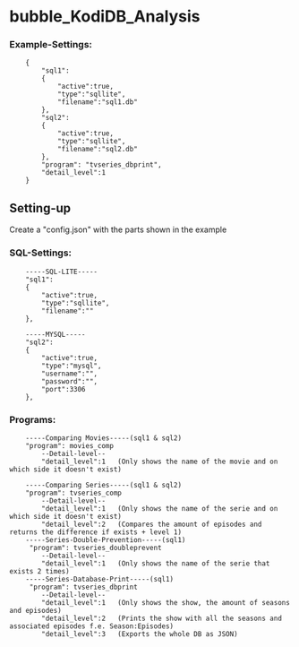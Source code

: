 # bubble_KodiDB_Analysis

### Example-Settings:

        {
            "sql1":
            {
                "active":true,
                "type":"sqllite",
                "filename":"sql1.db"
            },
            "sql2":
            {
                "active":true,
                "type":"sqllite",
                "filename":"sql2.db"
            },
            "program": "tvseries_dbprint",
            "detail_level":1
        }

## Setting-up

Create a "config.json" with the parts shown in the example

### SQL-Settings:

        -----SQL-LITE-----
        "sql1":
        {
            "active":true,
            "type":"sqllite",
            "filename":""
        },

        -----MYSQL-----
        "sql2":
        {   
            "active":true,
            "type":"mysql",
            "username":"",
            "password":"",
            "port":3306
        },
    

### Programs:

        -----Comparing Movies-----(sql1 & sql2)
        "program": movies_comp
            --Detail-level--
            "detail_level":1   (Only shows the name of the movie and on which side it doesn't exist)

        -----Comparing Series-----(sql1 & sql2)
        "program": tvseries_comp
            --Detail-level--
            "detail_level":1   (Only shows the name of the serie and on which side it doesn't exist)
            "detail_level":2   (Compares the amount of episodes and returns the difference if exists + level 1)
        -----Series-Double-Prevention-----(sql1)
         "program": tvseries_doubleprevent
            --Detail-level--
            "detail_level":1   (Only shows the name of the serie that exists 2 times)
        -----Series-Database-Print-----(sql1)
         "program": tvseries_dbprint
            --Detail-level--
            "detail_level":1   (Only shows the show, the amount of seasons and episodes)
	        "detail_level":2   (Prints the show with all the seasons and associated episodes f.e. Season:Episodes)
	        "detail_level":3   (Exports the whole DB as JSON)